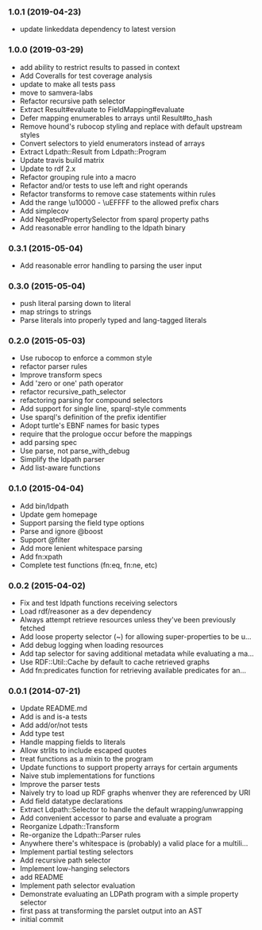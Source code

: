 ### 1.0.1 (2019-04-23)

* update linkeddata dependency to latest version

### 1.0.0 (2019-03-29)

* add ability to restrict results to passed in context
* Add Coveralls for test coverage analysis
* update to make all tests pass
* move to samvera-labs
* Refactor recursive path selector
* Extract Result#evaluate to FieldMapping#evaluate
* Defer mapping enumerables to arrays until Result#to_hash
* Remove hound's rubocop styling and replace with default upstream styles
* Convert selectors to yield enumerators instead of arrays
* Extract Ldpath::Result from Ldpath::Program
* Update travis build matrix
* Update to rdf 2.x
* Refactor grouping rule into a macro
* Refactor and/or tests to use left and right operands
* Refactor transforms to remove case statements within rules
* Add the range \u10000 - \uEFFFF to the allowed prefix chars
* Add simplecov
* Add NegatedPropertySelector from sparql property paths
* Add reasonable error handling to the ldpath binary

### 0.3.1 (2015-05-04)

* Add reasonable error handling to parsing the user input

### 0.3.0 (2015-05-04)

* push literal parsing down to literal
* map strings to strings
* Parse literals into properly typed and lang-tagged literals

### 0.2.0 (2015-05-03)

* Use rubocop to enforce a common style
* refactor parser rules
* Improve transform specs
* Add 'zero or one' path operator
* refactor recursive_path_selector
* refactoring parsing for compound selectors
* Add support for single line, sparql-style comments
* Use sparql's definition of the prefix identifier
* Adopt turtle's EBNF names for basic types
* require that the prologue occur before the mappings
* add parsing spec
* Use parse, not parse_with_debug
* Simplify the ldpath parser
* Add list-aware functions

### 0.1.0 (2015-04-04)

* Add bin/ldpath
* Update gem homepage
* Support parsing the field type options
* Parse and ignore @boost
* Support @filter
* Add more lenient whitespace parsing
* Add fn:xpath
* Complete test functions (fn:eq, fn:ne, etc)

### 0.0.2 (2015-04-02)

* Fix and test ldpath functions receiving selectors
* Load rdf/reasoner as a dev dependency
* Always attempt retrieve resources unless they've been previously fetched
* Add loose property selector (~) for allowing super-properties to be u…
* Add debug logging when loading resources
* Add tap selector for saving additional metadata while evaluating a ma… 
* Use RDF::Util::Cache by default to cache retrieved graphs
* Add fn:predicates function for retrieving available predicates for an…

### 0.0.1 (2014-07-21)

* Update README.md
* Add is and is-a tests
* Add add/or/not tests
* Add type test
* Handle mapping fields to literals
* Allow strlits to include escaped quotes
* treat functions as a mixin to the program
* Update functions to support property arrays for certain arguments
* Naive stub implementations for functions
* Improve the parser tests
* Naively try to load up RDF graphs whenver they are referenced by URI
* Add field datatype declarations
* Extract Ldpath::Selector to handle the default wrapping/unwrapping
* Add convenient accessor to parse and evaluate a program
* Reorganize Ldpath::Transform
* Re-organize the Ldpath::Parser rules
* Anywhere there's whitespace is (probably) a valid place for a multili…
* Implement partial testing selectors
* Add recursive path selector
* Implement low-hanging selectors
* add README
* Implement path selector evaluation
* Demonstrate evaluating an LDPath program with a simple property selector
* first pass at transforming the parslet output into an AST
* initial commit
